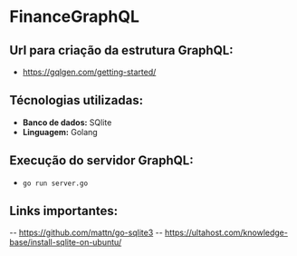 # FinanceGraphQL

## Url para criação da estrutura GraphQL:

* https://gqlgen.com/getting-started/

## Técnologias utilizadas:

* **Banco de dados:** SQlite
* **Linguagem:** Golang

## Execução do servidor GraphQL:

- `go run server.go`

## Links importantes:

-- https://github.com/mattn/go-sqlite3
-- https://ultahost.com/knowledge-base/install-sqlite-on-ubuntu/
